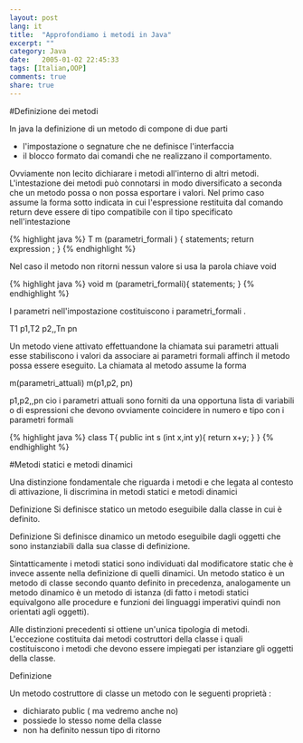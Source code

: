 ```yaml
---
layout: post
lang: it
title:  "Approfondiamo i metodi in Java"
excerpt: ""
category: Java
date:   2005-01-02 22:45:33
tags: [Italian,OOP]
comments: true
share: true
---
```


#Definizione dei metodi 

In java la definizione di un metodo di compone di due parti

* l'impostazione o segnature che ne definisce l'interfaccia
* il blocco formato dai comandi che ne realizzano il comportamento.

Ovviamente non  lecito dichiarare i metodi all'interno di altri metodi. 
L'intestazione dei metodi può connotarsi in modo diversificato a seconda che un metodo possa o non possa esportare i valori. 
Nel primo caso assume la forma sotto indicata in cui l'espressione restituita dal comando return deve essere di tipo compatibile
con il tipo specificato nell'intestazione

{% highlight java %}
T m (parametri_formali ) {
   statements;
   return expression ;
}
{% endhighlight %}

Nel caso il metodo non ritorni nessun valore si usa la parola chiave void

{% highlight java %}
void m (parametri_formali){
   statements;
}
{% endhighlight %}

I parametri nell'impostazione costituiscono i parametri_formali .


T1 p1,T2 p2,,Tn pn 

Un metodo viene attivato effettuandone la chiamata sui parametri attuali esse stabiliscono 
i valori da associare ai parametri formali affinch il metodo possa essere eseguito. La chiamata al metodo assume la forma

m(parametri_attuali) 
m(p1,p2, pn) 

p1,p2,,pn cio i parametri attuali sono forniti da una opportuna lista di variabili o di espressioni che 
devono ovviamente coincidere in numero e tipo con i parametri formali

{% highlight java %}
class T{
   public int s (int x,int y){
     return x+y;
   }
}
{% endhighlight %}

#Metodi statici e metodi dinamici

Una distinzione fondamentale che riguarda i metodi e che  legata al contesto di attivazione, li discrimina in 
metodi statici e metodi dinamici 

Definizione Si definisce statico un metodo eseguibile dalla classe in cui è definito. 

Definizione 
Si definisce dinamico un metodo eseguibile dagli oggetti che sono instanziabili dalla sua classe di definizione.

Sintatticamente i metodi statici sono individuati dal modificatore static che è invece assente nella definizione di quelli dinamici.
Un metodo statico è un metodo di classe secondo quanto definito in precedenza, analogamente un metodo dinamico è un metodo di 
istanza (di fatto i metodi statici equivalgono alle procedure e funzioni dei linguaggi imperativi quindi non orientati agli oggetti).

Alle distinzioni precedenti si ottiene un'unica tipologia di metodi. L'eccezione  costituita dai metodi costruttori della classe 
i quali costituiscono i metodi che devono essere impiegati per istanziare gli oggetti della classe.

Definizione

Un metodo costruttore di classe  un metodo con le seguenti proprietà :
* dichiarato public ( ma vedremo anche no)
* possiede lo stesso nome della classe
* non ha definito nessun tipo di ritorno
